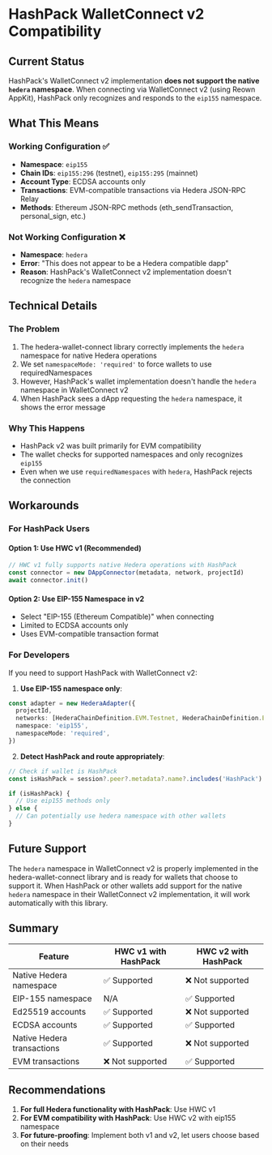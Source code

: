 # HashPack WalletConnect v2 Compatibility

## Current Status

HashPack's WalletConnect v2 implementation **does not support the native `hedera` namespace**.
When connecting via WalletConnect v2 (using Reown AppKit), HashPack only recognizes and responds
to the `eip155` namespace.

## What This Means

### Working Configuration ✅

- **Namespace**: `eip155`
- **Chain IDs**: `eip155:296` (testnet), `eip155:295` (mainnet)
- **Account Type**: ECDSA accounts only
- **Transactions**: EVM-compatible transactions via Hedera JSON-RPC Relay
- **Methods**: Ethereum JSON-RPC methods (eth_sendTransaction, personal_sign, etc.)

### Not Working Configuration ❌

- **Namespace**: `hedera`
- **Error**: "This does not appear to be a Hedera compatible dapp"
- **Reason**: HashPack's WalletConnect v2 implementation doesn't recognize the `hedera`
  namespace

## Technical Details

### The Problem

1. The hedera-wallet-connect library correctly implements the `hedera` namespace for native
   Hedera operations
2. We set `namespaceMode: 'required'` to force wallets to use requiredNamespaces
3. However, HashPack's wallet implementation doesn't handle the `hedera` namespace in
   WalletConnect v2
4. When HashPack sees a dApp requesting the `hedera` namespace, it shows the error message

### Why This Happens

- HashPack v2 was built primarily for EVM compatibility
- The wallet checks for supported namespaces and only recognizes `eip155`
- Even when we use `requiredNamespaces` with `hedera`, HashPack rejects the connection

## Workarounds

### For HashPack Users

#### Option 1: Use HWC v1 (Recommended)

```javascript
// HWC v1 fully supports native Hedera operations with HashPack
const connector = new DAppConnector(metadata, network, projectId)
await connector.init()
```

#### Option 2: Use EIP-155 Namespace in v2

- Select "EIP-155 (Ethereum Compatible)" when connecting
- Limited to ECDSA accounts only
- Uses EVM-compatible transaction format

### For Developers

If you need to support HashPack with WalletConnect v2:

1. **Use EIP-155 namespace only**:

```typescript
const adapter = new HederaAdapter({
  projectId,
  networks: [HederaChainDefinition.EVM.Testnet, HederaChainDefinition.EVM.Mainnet],
  namespace: 'eip155',
  namespaceMode: 'required',
})
```

2. **Detect HashPack and route appropriately**:

```typescript
// Check if wallet is HashPack
const isHashPack = session?.peer?.metadata?.name?.includes('HashPack')

if (isHashPack) {
  // Use eip155 methods only
} else {
  // Can potentially use hedera namespace with other wallets
}
```

## Future Support

The `hedera` namespace in WalletConnect v2 is properly implemented in the hedera-wallet-connect
library and is ready for wallets that choose to support it. When HashPack or other wallets add
support for the native `hedera` namespace in their WalletConnect v2 implementation, it will work
automatically with this library.

## Summary

| Feature                    | HWC v1 with HashPack | HWC v2 with HashPack |
| -------------------------- | -------------------- | -------------------- |
| Native Hedera namespace    | ✅ Supported         | ❌ Not supported     |
| EIP-155 namespace          | N/A                  | ✅ Supported         |
| Ed25519 accounts           | ✅ Supported         | ❌ Not supported     |
| ECDSA accounts             | ✅ Supported         | ✅ Supported         |
| Native Hedera transactions | ✅ Supported         | ❌ Not supported     |
| EVM transactions           | ❌ Not supported     | ✅ Supported         |

## Recommendations

1. **For full Hedera functionality with HashPack**: Use HWC v1
2. **For EVM compatibility with HashPack**: Use HWC v2 with eip155 namespace
3. **For future-proofing**: Implement both v1 and v2, let users choose based on their needs
